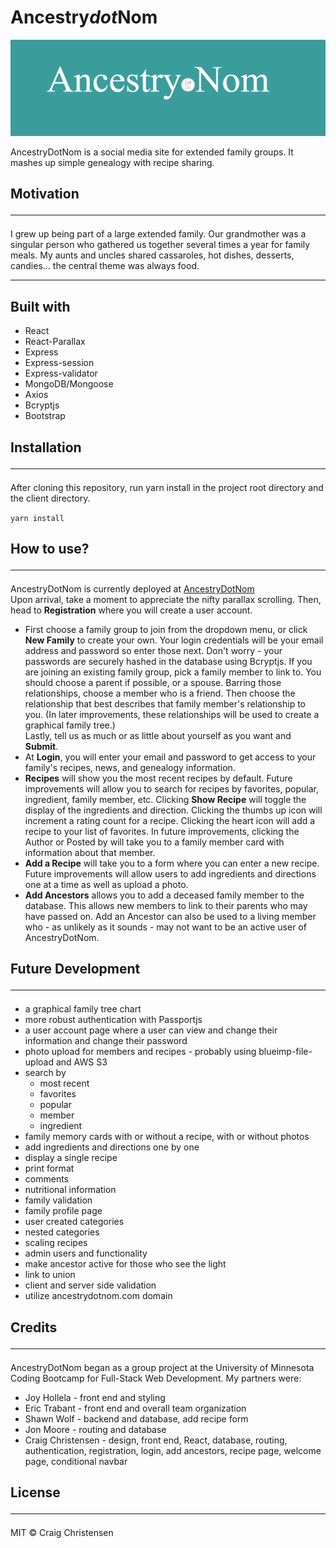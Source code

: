 # Ancestry*dot*Nom

![logo](assets/images/logo.png)

AncestryDotNom is a social media site for extended family groups. It mashes up simple genealogy with recipe sharing.

## Motivation<hr>

I grew up being part of a large extended family.  Our grandmother was a singular person who gathered us together several times a year for family meals. My aunts and uncles shared cassaroles, hot dishes, desserts, candies... the central theme was always food. 
<hr>

## Built with

* React
* React-Parallax
* Express
* Express-session
* Express-validator
* MongoDB/Mongoose
* Axios
* Bcryptjs
* Bootstrap

## Installation<hr>

After cloning this repository, run yarn install in the project root directory and the client directory.

`yarn install`

## How to use?<hr>

AncestryDotNom is currently deployed at [AncestryDotNom](https://ancestrydotnom.herokuapp.com/)<br>
Upon arrival, take a moment to appreciate the nifty parallax scrolling.  Then, head to __Registration__ where you will create a user account.<br> 

* First choose a family group to join from the dropdown menu, or click __New Family__ to create your own.  Your login credentials will be your email address and password so enter those next.  Don't worry - your passwords are securely hashed in the database using Bcryptjs.  If you are joining an existing family group, pick a family member to link to.  You should choose a parent if possible, or a spouse.  Barring those relationships, choose a member who is a friend.  Then choose the relationship that best describes that family member's relationship to you.  (In later improvements, these relationships will be used to create a graphical family tree.)<br>
Lastly, tell us as much or as little about yourself as you want and __Submit__.<br>
* At __Login__, you will enter your email and password to get access to your family's recipes, news, and genealogy information.<br>
* __Recipes__ will show you the most recent recipes by default.  Future improvements will allow you to search for recipes by favorites, popular, ingredient, family member, etc.  Clicking __Show Recipe__ will toggle the display of the ingredients and direction. Clicking the thumbs up icon will increment a rating count for a recipe.  Clicking the heart icon will add a recipe to your list of favorites.  In future improvements, clicking the Author or Posted by will take you to a family member card with information about that member.
* __Add a Recipe__ will take you to a form where you can enter a new recipe.  Future improvements will allow users to add ingredients and directions one at a time as well as upload a photo.
* __Add Ancestors__ allows you to add a deceased family member to the database.  This allows new members to link to their parents who may have passed on.  Add an Ancestor can also be used to a living member who - as unlikely as it sounds - may not want to be an active user of AncestryDotNom.

## Future Development<hr>

* a graphical family tree chart
* more robust authentication with Passportjs
* a user account page where a user can view and change their information and change their password
* photo upload for members and recipes - probably using blueimp-file-upload and AWS S3
* search by
  * most recent
  * favorites
  * popular
  * member
  * ingredient
* family memory cards with or without a recipe, with or without photos
* add ingredients and directions one by one
* display a single recipe
* print format
* comments
* nutritional information
* family validation
* family profile page
* user created categories
* nested categories
* scaling recipes
* admin users and functionality
* make ancestor active for those who see the light
* link to union
* client and server side validation
* utilize ancestrydotnom.com domain

## Credits<hr>

AncestryDotNom began as a group project at the University of Minnesota Coding Bootcamp for Full-Stack Web Development.  My partners were:

* Joy Hollela - front end and styling
* Eric Trabant - front end and overall team organization
* Shawn Wolf - backend and database, add recipe form
* Jon Moore - routing and database
* Craig Christensen - design, front end, React, database, routing, authentication, registration, login, add ancestors, recipe page, welcome page, conditional navbar

## License<hr>

MIT © Craig Christensen